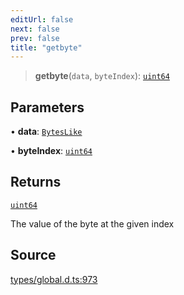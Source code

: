 ```yaml
---
editUrl: false
next: false
prev: false
title: "getbyte"
---
```


> **getbyte**(`data`, `byteIndex`): [`uint64`](../type-aliases/uint64.md)

## Parameters

• **data**: [`BytesLike`](../type-aliases/BytesLike.md)

• **byteIndex**: [`uint64`](../type-aliases/uint64.md)

## Returns

[`uint64`](../type-aliases/uint64.md)

The value of the byte at the given index

## Source

[types/global.d.ts:973](https://github.com/algorandfoundation/tealscript/blob/18ba30a9/types/global.d.ts#L973)
